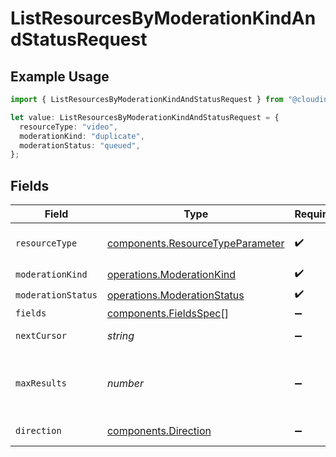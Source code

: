 # ListResourcesByModerationKindAndStatusRequest

## Example Usage

```typescript
import { ListResourcesByModerationKindAndStatusRequest } from "@cloudinary/assets/models/operations";

let value: ListResourcesByModerationKindAndStatusRequest = {
  resourceType: "video",
  moderationKind: "duplicate",
  moderationStatus: "queued",
};
```

## Fields

| Field                                                                                | Type                                                                                 | Required                                                                             | Description                                                                          |
| ------------------------------------------------------------------------------------ | ------------------------------------------------------------------------------------ | ------------------------------------------------------------------------------------ | ------------------------------------------------------------------------------------ |
| `resourceType`                                                                       | [components.ResourceTypeParameter](../../models/components/resourcetypeparameter.md) | :heavy_check_mark:                                                                   | The type the of asset.                                                               |
| `moderationKind`                                                                     | [operations.ModerationKind](../../models/operations/moderationkind.md)               | :heavy_check_mark:                                                                   | N/A                                                                                  |
| `moderationStatus`                                                                   | [operations.ModerationStatus](../../models/operations/moderationstatus.md)           | :heavy_check_mark:                                                                   | N/A                                                                                  |
| `fields`                                                                             | [components.FieldsSpec](../../models/components/fieldsspec.md)[]                     | :heavy_minus_sign:                                                                   | N/A                                                                                  |
| `nextCursor`                                                                         | *string*                                                                             | :heavy_minus_sign:                                                                   | Cursor for pagination.                                                               |
| `maxResults`                                                                         | *number*                                                                             | :heavy_minus_sign:                                                                   | Maximum number of results to return (1-500).                                         |
| `direction`                                                                          | [components.Direction](../../models/components/direction.md)                         | :heavy_minus_sign:                                                                   | Sort direction.                                                                      |